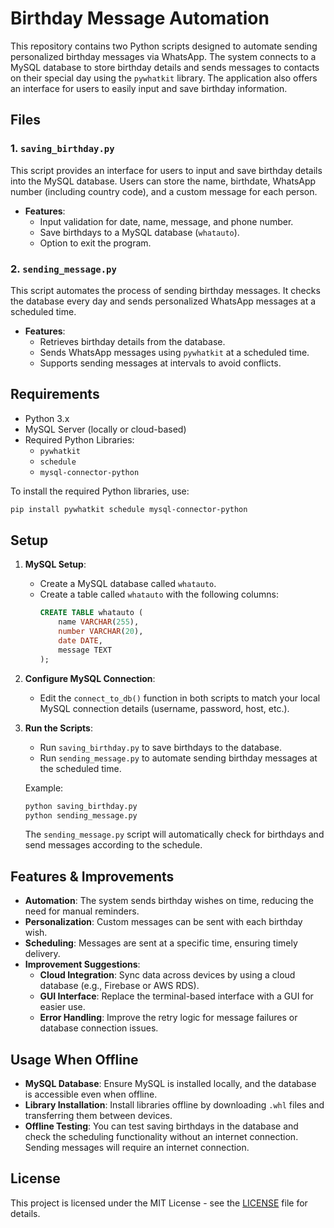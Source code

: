 
# Birthday Message Automation

This repository contains two Python scripts designed to automate sending personalized birthday messages via WhatsApp. The system connects to a MySQL database to store birthday details and sends messages to contacts on their special day using the `pywhatkit` library. The application also offers an interface for users to easily input and save birthday information.

## Files

### 1. **`saving_birthday.py`**
This script provides an interface for users to input and save birthday details into the MySQL database. Users can store the name, birthdate, WhatsApp number (including country code), and a custom message for each person.

- **Features**:
  - Input validation for date, name, message, and phone number.
  - Save birthdays to a MySQL database (`whatauto`).
  - Option to exit the program.

### 2. **`sending_message.py`**
This script automates the process of sending birthday messages. It checks the database every day and sends personalized WhatsApp messages at a scheduled time.

- **Features**:
  - Retrieves birthday details from the database.
  - Sends WhatsApp messages using `pywhatkit` at a scheduled time.
  - Supports sending messages at intervals to avoid conflicts.

## Requirements

- Python 3.x
- MySQL Server (locally or cloud-based)
- Required Python Libraries:
  - `pywhatkit`
  - `schedule`
  - `mysql-connector-python`

To install the required Python libraries, use:

```bash
pip install pywhatkit schedule mysql-connector-python
```

## Setup

1. **MySQL Setup**:
   - Create a MySQL database called `whatauto`.
   - Create a table called `whatauto` with the following columns:
     ```sql
     CREATE TABLE whatauto (
         name VARCHAR(255),
         number VARCHAR(20),
         date DATE,
         message TEXT
     );
     ```

2. **Configure MySQL Connection**:
   - Edit the `connect_to_db()` function in both scripts to match your local MySQL connection details (username, password, host, etc.).

3. **Run the Scripts**:
   - Run `saving_birthday.py` to save birthdays to the database.
   - Run `sending_message.py` to automate sending birthday messages at the scheduled time.

   Example:

   ```bash
   python saving_birthday.py
   python sending_message.py
   ```

   The `sending_message.py` script will automatically check for birthdays and send messages according to the schedule.

## Features & Improvements

- **Automation**: The system sends birthday wishes on time, reducing the need for manual reminders.
- **Personalization**: Custom messages can be sent with each birthday wish.
- **Scheduling**: Messages are sent at a specific time, ensuring timely delivery.
- **Improvement Suggestions**:
  - **Cloud Integration**: Sync data across devices by using a cloud database (e.g., Firebase or AWS RDS).
  - **GUI Interface**: Replace the terminal-based interface with a GUI for easier use.
  - **Error Handling**: Improve the retry logic for message failures or database connection issues.

## Usage When Offline

- **MySQL Database**: Ensure MySQL is installed locally, and the database is accessible even when offline.
- **Library Installation**: Install libraries offline by downloading `.whl` files and transferring them between devices.
- **Offline Testing**: You can test saving birthdays in the database and check the scheduling functionality without an internet connection. Sending messages will require an internet connection.

## License

This project is licensed under the MIT License - see the [LICENSE](LICENSE) file for details.
